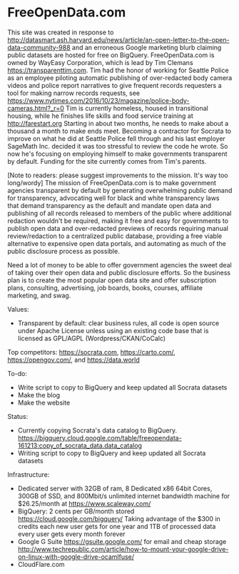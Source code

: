 # FreeOpenData.com

This site was created in response to http://datasmart.ash.harvard.edu/news/article/an-open-letter-to-the-open-data-community-988 and an erroneous Google marketing blurb claiming public datasets are hosted for free on BigQuery. FreeOpenData.com is owned by WayEasy Corporation, which is lead by Tim Clemans https://transparenttim.com. Tim had the honor of working for Seattle Police as an employee piloting automatic publishing of over-redacted body camera videos and police report narratives to give frequent records requesters a tool for making narrow records requests, see https://www.nytimes.com/2016/10/23/magazine/police-body-cameras.html?_r=0 Tim is currently homeless, housed in transitional housing, while he finishes life skills and food service training at http://farestart.org Starting in about two months, he needs to make about a thousand a month to make ends meet. Becoming a contractor for Socrata to improve on what he did at Seattle Police fell through and his last employer SageMath Inc. decided it was too stressful to review the code he wrote. So now he's focusing on employing himself to make governments transparent by default. Funding for the site currently comes from Tim's parents. 

[Note to readers: please suggest improvements to the mission. It's way too long/wordy] The mission of FreeOpenData.com is to make government agencies transparent by default by generating overwhelming public demand for transparency, advocating well for black and white transparency laws that demand transparency as the default and mandate open data and publishing of all records released to members of the public where additional redaction wouldn't be required, making it free and easy for governments to publish open data and over-redacted previews of records requiring manual review/redaction to a centralized public database, providing a free viable alternative to expensive open data portals, and automating as much of the public disclosure process as possible.

Need a lot of money to be able to offer government agencies the sweet deal of taking over their open data and public disclosure efforts. So the business plan is to create the most popular open data site and offer subscription plans, consulting, advertising, job boards, books, courses, affiliate marketing, and swag.

Values:
* Transparent by default: clear business rules, all code is open source under Apache License unless using an existing code base that is licensed as GPL/AGPL (Wordpress/CKAN/CoCalc)

Top competitors: https://socrata.com, https://carto.com/, https://opengov.com/, and https://data.world

To-do:
* Write script to copy to BigQuery and keep updated all Socrata datasets
* Make the blog
* Make the website

Status:
* Currently copying Socrata's data catalog to BigQuery. https://bigquery.cloud.google.com/table/freeopendata-161213:copy_of_socrata_data.data_catalog
* Writing script to copy to BigQuery and keep updated all Socrata datasets

Infrastructure:
* Dedicated server with 32GB of ram, 8 Dedicated x86 64bit Cores, 300GB of SSD, and 800Mbit/s unlimited internet bandwidth machine for $26.25/month at https://www.scaleway.com/
* BigQuery: 2 cents per GB/month stored https://cloud.google.com/bigquery/ Taking advantage of the $300 in credits each new user gets for one year and 1TB of processed data every user gets every month forever
* Google G Suite https://gsuite.google.com/ for email and cheap storage http://www.techrepublic.com/article/how-to-mount-your-google-drive-on-linux-with-google-drive-ocamlfuse/
* CloudFlare.com

